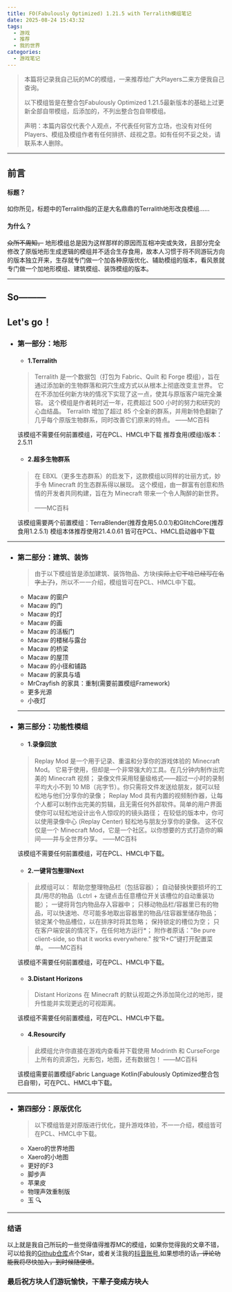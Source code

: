```yaml
---
title: FO(Fabulously Optimized) 1.21.5 with Terralith模组笔记
date: 2025-08-24 15:43:32
tags:
  - 游戏
  - 推荐
  - 我的世界
categories:
  - 游戏笔记
---
```

> 本篇将记录我自己玩的MC的模组，一来推荐给广大Players二来方便我自己查询。
>
> 以下模组皆是在整合包Fabulously Optimized 1.21.5最新版本的基础上过更新全部自带模组，后添加的，不列出整合包自带模组。
>
>声明：本篇内容仅代表个人观点，不代表任何官方立场，也没有对任何Players、模组及模组作者有任何排挤、歧视之意。如有任何不妥之处，请联系本人删除。
***
## 前言
#### 标题？
如你所见，标题中的Terralith指的正是大名鼎鼎的Terralith地形改良模组……
#### 为什么？
~~众所不周知，~~ 地形模组总是因为这样那样的原因而互相冲突或失效，且部分完全修改了原版地形生成逻辑的模组并不适合生存食用，故本人习惯于将不同游玩方向的版本独立开来，生存就专门做一个加各种原版优化、辅助模组的版本，看风景就专门做一个加地形模组、建筑模组、装饰模组的版本。
***
## So———
## Let's go！

- ### 第一部分：地形
    - #### 1.Terralith
    > Terralith 是一个数据包（打包为 Fabric、Quilt 和 Forge 模组），旨在通过添加新的生物群落和洞穴生成方式以从根本上彻底改变主世界。
    它在不添加任何新方块的情况下实现了这一点，使其与原版客户端完全兼容。
    > 这个模组是作者耗时近一年，花费超过 500 小时的努力和研究的心血结晶。
    > Terralith 增加了超过 85 个全新的群系，并用新特色翻新了几乎每个原版生物群系，同时改善它们原来的特点。
    ——MC百科
    >
    该模组不需要任何前置模组，可在PCL、HMCL中下载
    推荐食用(模组)版本：2.5.11
    - #### 2.超多生物群系
    > 在 EBXL（更多生态群系）的启发下，这款模组以同样的壮丽方式，妙手令 Minecraft 的生态群系得以展现。 这个模组，由一群富有创意和热情的开发者共同构建，旨在为 Minecraft 带来一个令人陶醉的新世界。
    >
    >——MC百科
    >
    该模组需要两个前置模组：TerraBlender(推荐食用5.0.0.1)和GlitchCore(推荐食用1.2.5.1)
    模组本体推荐使用21.4.0.61
    皆可在PCL、HMCL启动器中下载
***
- ### 第二部分：建筑、装饰
    > 由于以下模组皆是添加建筑、装饰物品、方块~~(实际上它干啥已经写在名字上了)~~，所以不一一介绍，模组皆可在PCL、HMCL中下载。
    >
    - Macaw 的窗户
    - Macaw 的门
    - Macaw 的灯
    - Macaw 的画
    - Macaw 的活板门
    - Macaw 的楼梯与露台
    - Macaw 的桥梁
    - Macaw 的屋顶
    - Macaw 的小径和铺路
    - Macaw 的家具与墙
    - MrCrayfish 的家具：重制(需要前置模组Framework)
    - 更多光源
    - 小夜灯
    ***
- ### 第三部分：功能性模组
    - #### 1.录像回放
    > Replay Mod 是一个用于记录、重温和分享你的游戏体验的 Minecraft Mod。
    > 它易于使用，但却是一个非常强大的工具。在几分钟内制作出完美的 Minecraft 视频；
    > 录像文件采用轻量级格式——超过一小时的录制平均大小不到 10 MB（兆字节）。你只需将文件发送给朋友，就可以轻松地与他们分享你的录像；
    >Replay Mod 具有内置的视频制作器，让每个人都可以制作出完美的剪辑，且无需任何外部软件。简单的用户界面使你可以轻松地设计出令人惊叹的的镜头路径；
    > 在较低的版本中，你可以使用录像中心 (Replay Center) 轻松地与朋友分享你的录像。
    > 这不仅仅是一个 Minecraft Mod，它是一个社区。以你想要的方式打造你的瞬间——并与全世界分享。
    >——MC百科
    >
    该模组不需要任何前置模组，可在PCL、HMCL中下载。
    - #### 2.一键背包整理Next
    > 此模组可以：
    > 帮助您整理物品栏（包括容器）；
    > 自动替换快要损坏的工具/用尽的物品（Lctrl + 左键点击任意槽位开关该槽位的自动重装功能）；
    > 一键将背包内物品存入容器中；
    > 只移动物品栏/容器里已有的物品，可以快速地、尽可能多地取出容器里的物品/往容器里储存物品；
    > 锁定某个物品槽位，以在排序时将其忽略；
    > 保持锁定的槽位为空；
    > 只在客户端安装的情况下，在任何地方运行*；
    > 附作者原话："Be pure client-side, so that it works everywhere."
    > 按“R+C”键打开配置菜单。
    >——MC百科
    >
    该模组不需要任何前置模组，可在PCL、HMCL中下载。
    - #### 3.Distant Horizons
    > Distant Horizons 在 Minecraft 的默认视距之外添加简化过的地形，提升性能并实现更远的可视距离。
    >
    该模组不需要任何前置模组，可在PCL、HMCL中下载。
    - #### 4.Resourcify
    > 此模组允许你直接在游戏内查看并下载使用 Modrinth 和 CurseForge 上所有的资源包，光影包，地图，还有数据包！
    > ——MC百科
    >
    该模组需要前置模组Fabric Language Kotlin(Fabulously Optimized整合包已自带)，可在PCL、HMCL中下载。
***
- ### 第四部分：原版优化
    > 以下模组皆是对原版进行优化，提升游戏体验，不一一介绍，模组皆可在PCL、HMCL中下载。
    >
    - Xaero的世界地图
    - Xaero的小地图
    - 更好的F3
    - 脚步声
    - 苹果皮
    - 物理声效重制版
    - 玉 🔍
***
### 结语
以上就是我自己所玩的一些觉得值得推荐MC的模组，如果你觉得我的文章不错，可以给我的<a href="https://github.com/Bananayx/Bananayx.github.io/" _blank>Github仓库</a>点个Star，或者关注我的<a href="https://www.douyin.com/user/MS4wLjABAAAA0y-EB2FwDesDJnUjwTTJJU7uuvcOaIHr07y0bAFh_Wk" _blank>抖音账号</a>,如果想喷的话~~，评论功能我将尽快加入，到时候随便喷~~。
### 最后祝方块人们游玩愉快，~~下辈子变成方块人~~